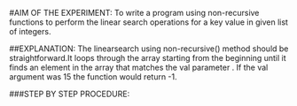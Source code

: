 #AIM OF THE EXPERIMENT:
To write a program using non-recursive functions to perform the linear search operations for a key value in given list of integers.

##EXPLANATION: 
The linearsearch using non-recursive() method should be straightforward.It loops through the array starting from the beginning until it finds an element in the array that matches the val parameter . If the val argument was 15 the function would return -1.

###STEP BY STEP PROCEDURE:
